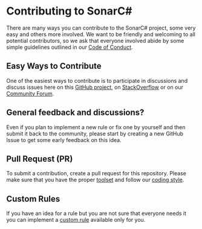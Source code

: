 # Contributing to SonarC#

There are many ways you can contribute to the SonarC# project, some very easy and others more involved. We want to be
friendly and welcoming to all potential contributors, so we ask that everyone involved abide by some simple guidelines
outlined in our [Code of Conduct](./CODE_OF_CONDUCT.md).

## Easy Ways to Contribute

One of the easiest ways to contribute is to participate in discussions and discuss issues here on this
[GitHub project](https://github.com/SonarSource/sonar-dotnet/issues), on
[StackOverflow](https://stackoverflow.com/search?q=sonarqube+c%23) or on our
[Community Forum](https://community.sonarsource.com/).

## General feedback and discussions?

Even if you plan to implement a new rule or fix one by yourself and then submit it back to the community, please start
by creating a new GitHub Issue to get some early feedback on this idea.

## Pull Request (PR)

To submit a contribution, create a pull request for this repository. Please make sure that you have the proper
[toolset](https://github.com/SonarSource/sonar-developer-toolset) and follow our [coding style](CODING_STYLE.md).

## Custom Rules

If you have an idea for a rule but you are not sure that everyone needs it you can implement a
[custom rule](https://github.com/SonarSource-VisualStudio/sonarqube-roslyn-sdk) available only for you.
